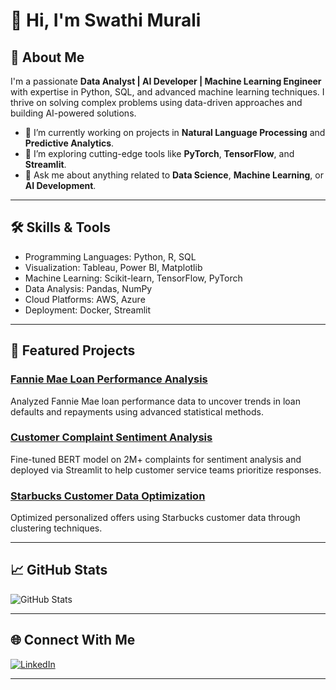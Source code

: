 # 👋 Hi, I'm Swathi Murali

## 🚀 About Me
I'm a passionate **Data Analyst | AI Developer | Machine Learning Engineer** with expertise in Python, SQL, and advanced machine learning techniques. I thrive on solving complex problems using data-driven approaches and building AI-powered solutions.

- 🔭 I’m currently working on projects in **Natural Language Processing** and **Predictive Analytics**.
- 🌱 I’m exploring cutting-edge tools like **PyTorch**, **TensorFlow**, and **Streamlit**.
- 💬 Ask me about anything related to **Data Science**, **Machine Learning**, or **AI Development**.

---

## 🛠️ Skills & Tools
- Programming Languages: Python, R, SQL  
- Visualization: Tableau, Power BI, Matplotlib  
- Machine Learning: Scikit-learn, TensorFlow, PyTorch  
- Data Analysis: Pandas, NumPy  
- Cloud Platforms: AWS, Azure  
- Deployment: Docker, Streamlit  

---

## 📂 Featured Projects
### [Fannie Mae Loan Performance Analysis](https://github.com/SwathiMurali/Fannie-Mae-Loan-Performance-Data-Insights)
Analyzed Fannie Mae loan performance data to uncover trends in loan defaults and repayments using advanced statistical methods.

### [Customer Complaint Sentiment Analysis](https://github.com/SwathiMurali/Customer-Complaint-Sentiment-Analysis-with-BERT)
Fine-tuned BERT model on 2M+ complaints for sentiment analysis and deployed via Streamlit to help customer service teams prioritize responses.

### [Starbucks Customer Data Optimization](https://github.com/Algo-Alchemists/DATS-6101-data-brew)
Optimized personalized offers using Starbucks customer data through clustering techniques.

---

## 📈 GitHub Stats
![GitHub Stats](https://github-readme-stats.vercel.app/api?username=SwathiMurali&show_icons=true&theme=radical)

---

## 🌐 Connect With Me
[![LinkedIn](https://img.shields.io/badge/LinkedIn-SwathiMurali-blue)](https://www.linkedin.com/in/swathimuralisrinivasan/)

---
